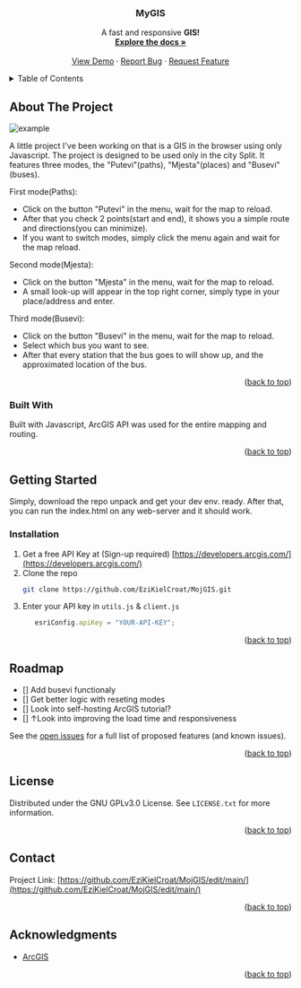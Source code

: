 <div id="top"></div>

<br />
  <h3 align="center">MyGIS</h3>

  <p align="center">
    A fast and responsive <strong>GIS!</strong>
    <br />
    <a href="https://github.com/othneildrew/Best-README-Template"><strong>Explore the docs »</strong></a>
    <br />
    <br />
    <a href="https://jsfiddle.net/Cap_Anonymous123/68bny7eL/9/#&togetherjs=EAyC5vnn9p">View Demo</a>
    ·
    <a href="https://github.com/EziKielCroat/MojGIS/issues">Report Bug</a>
    ·
    <a href="https://github.com/EziKielCroat/MojGIS/issues">Request Feature</a>
  </p>
</div>

<details>
  <summary>Table of Contents</summary>
  <ol>
    <li>
      <a href="#about-the-project">About The Project</a>
      <ul>
        <li><a href="#built-with">Built With</a></li>
      </ul>
    </li>
    <li>
      <a href="#getting-started">Getting Started</a>
      <ul>
        <li><a href="#prerequisites">Prerequisites</a></li>
        <li><a href="#installation">Installation</a></li>
      </ul>
    </li>
    <li><a href="#usage">Usage</a></li>
    <li><a href="#roadmap">Roadmap</a></li>
    <li><a href="#contributing">Contributing</a></li>
    <li><a href="#license">License</a></li>
    <li><a href="#contact">Contact</a></li>
    <li><a href="#acknowledgments">Acknowledgments</a></li>
  </ol>
</details>



<!-- ABOUT THE PROJECT -->
## About The Project

![example](https://user-images.githubusercontent.com/89482125/178540985-b4181c1b-25bc-4ba1-a2aa-8b6d695c2a66.png)

A little project I've been working on that is a GIS in the browser using only Javascript. The project is designed to be used only in the city Split. It features three modes, the "Putevi"(paths), "Mjesta"(places) and "Busevi"(buses). 

First mode(Paths):
*   Click on the button "Putevi" in the menu, wait for the map to reload. 
*   After that you check 2 points(start and end), it shows you a simple route and directions(you can minimize).
*   If you want to switch modes, simply click the menu again and wait for the map reload.

Second mode(Mjesta):
*   Click on the button "Mjesta" in the menu, wait for the map to reload. 
*   A small look-up will appear in the top right corner, simply type in your place/address and enter.

Third mode(Busevi):
*   Click on the button "Busevi" in the menu, wait for the map to reload. 
*   Select which bus you want to see.
*   After that every station that the bus goes to will show up, and the approximated location of the bus.

<p align="right">(<a href="#top">back to top</a>)</p>

### Built With

  Built with Javascript, ArcGIS API was used for the entire mapping and routing.

<p align="right">(<a href="#top">back to top</a>)</p>

## Getting Started

Simply, download the repo unpack and get your dev env. ready. After that, you can run the index.html on any web-server and it should work.

### Installation

1. Get a free API Key at (Sign-up required) [https://developers.arcgis.com/](https://developers.arcgis.com/)
2. Clone the repo
   ```sh
   git clone https://github.com/EziKielCroat/MojGIS.git
   ```
4. Enter your API key in `utils.js` & `client.js`
   ```js
      esriConfig.apiKey = "YOUR-API-KEY";
   ```

<p align="right">(<a href="#top">back to top</a>)</p>


## Roadmap

- [] Add busevi functionaly
- [] Get better logic with reseting modes
- [] Look into self-hosting ArcGIS tutorial?
- [] ↑Look into improving the load time and responsiveness

See the [open issues](https://github.com/EziKielCroat/MojGIS/issues) for a full list of proposed features (and known issues).

<p align="right">(<a href="#top">back to top</a>)</p>

## License

Distributed under the GNU GPLv3.0 License. See `LICENSE.txt` for more information.

<p align="right">(<a href="#top">back to top</a>)</p>

## Contact


Project Link: [https://github.com/EziKielCroat/MojGIS/edit/main/](https://github.com/EziKielCroat/MojGIS/edit/main/)

<p align="right">(<a href="#top">back to top</a>)</p>

## Acknowledgments

* [ArcGIS](https://www.arcgis.com/index.html)

<p align="right">(<a href="#top">back to top</a>)</p>
